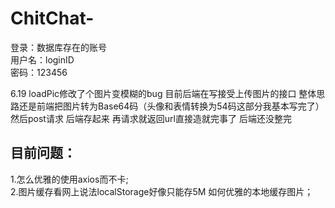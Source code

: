 # ChitChat-
登录：数据库存在的账号  
用户名：loginID  
密码：123456

6.19 loadPic修改了个图片变模糊的bug 目前后端在写接受上传图片的接口 整体思路还是前端把图片转为Base64码（头像和表情转换为54码这部分我基本写完了） 然后post请求 后端存起来 再请求就返回url直接造就完事了 后端还没整完


## 目前问题：
1.怎么优雅的使用axios而不卡;  
2.图片缓存看网上说法localStorage好像只能存5M 如何优雅的本地缓存图片；

